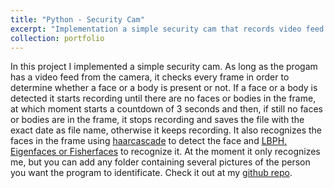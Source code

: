 ```yaml
---
title: "Python - Security Cam"
excerpt: "Implementation a simple security cam that records video feed only when a face or a body is detected in the current frame. <br/><img src='/images/sec_cam.jpg'>"
collection: portfolio
---
```


In this project I implemented a simple security cam.
As long as the progam has a video feed from the camera, it checks every frame in order to determine whether a face or a body is present or not. If a face or a body is detected it starts recording until there are no faces or bodies in the frame, at which moment starts a countdown of 3 seconds and then, if still no faces or bodies are in the frame, it stops recording and saves the file with the exact date as file name, otherwise it keeps recording.
It also recognizes the faces in the frame using [haarcascade](https://docs.opencv.org/4.x/db/d28/tutorial_cascade_classifier.html) to detect the face and [LBPH, Eigenfaces or Fisherfaces](https://docs.opencv.org/4.x/da/d60/tutorial_face_main.html) to recognize it. At the moment it only recognizes me, but you can add any folder containing several pictures of the person you want the program to identificate.
Check it out at my [github repo](https://github.com/GianFederico/SIDE-security_cam_v2).

